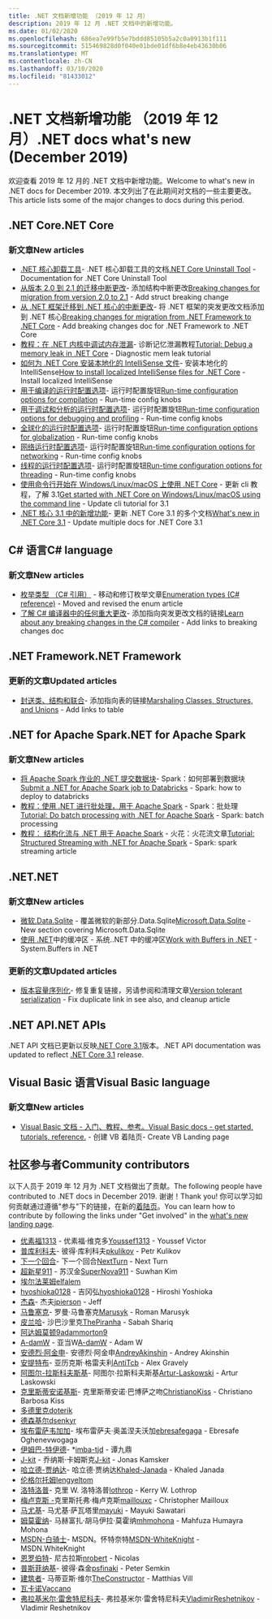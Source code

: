 ```yaml
---
title: .NET 文档新增功能 （2019 年 12 月）
description: 2019 年 12 月 .NET 文档中的新增功能。
ms.date: 01/02/2020
ms.openlocfilehash: 686ea7e99fb5e7bddd85105b5a2c0a0913b1f111
ms.sourcegitcommit: 515469828d0f040e01bde01df6b8e4eb43630b06
ms.translationtype: MT
ms.contentlocale: zh-CN
ms.lasthandoff: 03/10/2020
ms.locfileid: "81433012"
---
```

# <a name="net-docs-whats-new-december-2019"></a><span data-ttu-id="45a2f-103">.NET 文档新增功能 （2019 年 12 月）</span><span class="sxs-lookup"><span data-stu-id="45a2f-103">.NET docs what's new (December 2019)</span></span>

<span data-ttu-id="45a2f-104">欢迎查看 2019 年 12 月的 .NET 文档中新增功能。</span><span class="sxs-lookup"><span data-stu-id="45a2f-104">Welcome to what's new in .NET docs for December 2019.</span></span> <span data-ttu-id="45a2f-105">本文列出了在此期间对文档的一些主要更改。</span><span class="sxs-lookup"><span data-stu-id="45a2f-105">This article lists some of the major changes to docs during this period.</span></span>

## <a name="net-core"></a><span data-ttu-id="45a2f-106">.NET Core</span><span class="sxs-lookup"><span data-stu-id="45a2f-106">.NET Core</span></span>

### <a name="new-articles"></a><span data-ttu-id="45a2f-107">新文章</span><span class="sxs-lookup"><span data-stu-id="45a2f-107">New articles</span></span>

- <span data-ttu-id="45a2f-108">[.NET 核心卸载工具](../core/additional-tools/uninstall-tool.md)- .NET 核心卸载工具的文档</span><span class="sxs-lookup"><span data-stu-id="45a2f-108">[.NET Core Uninstall Tool](../core/additional-tools/uninstall-tool.md) - Documentation for .NET Core Uninstall Tool</span></span>
- <span data-ttu-id="45a2f-109">[从版本 2.0 到 2.1 的迁移中断更改](../core/compatibility/2.0-2.1.md)- 添加结构中断更改</span><span class="sxs-lookup"><span data-stu-id="45a2f-109">[Breaking changes for migration from version 2.0 to 2.1](../core/compatibility/2.0-2.1.md) - Add struct breaking change</span></span>
- <span data-ttu-id="45a2f-110">[从 .NET 框架迁移到 .NET 核心的中断更改](../core/compatibility/fx-core.md)- 将 .NET 框架的突发更改文档添加到 .NET 核心</span><span class="sxs-lookup"><span data-stu-id="45a2f-110">[Breaking changes for migration from .NET Framework to .NET Core](../core/compatibility/fx-core.md) - Add breaking changes doc for .NET Framework to .NET Core</span></span>
- <span data-ttu-id="45a2f-111">[教程：在 .NET 内核中调试内存泄漏](../core/diagnostics/debug-memory-leak.md)- 诊断记忆泄漏教程</span><span class="sxs-lookup"><span data-stu-id="45a2f-111">[Tutorial: Debug a memory leak in .NET Core](../core/diagnostics/debug-memory-leak.md) - Diagnostic mem leak tutorial</span></span>
- <span data-ttu-id="45a2f-112">[如何为 .NET Core 安装本地化的 IntelliSense 文件](../core/install/localized-intellisense.md)- 安装本地化的 IntelliSense</span><span class="sxs-lookup"><span data-stu-id="45a2f-112">[How to install localized IntelliSense files for .NET Core](../core/install/localized-intellisense.md) - Install localized IntelliSense</span></span>
- <span data-ttu-id="45a2f-113">[用于编译的运行时配置选项](../core/run-time-config/compilation.md)- 运行时配置旋钮</span><span class="sxs-lookup"><span data-stu-id="45a2f-113">[Run-time configuration options for compilation](../core/run-time-config/compilation.md) - Run-time config knobs</span></span>
- <span data-ttu-id="45a2f-114">[用于调试和分析的运行时配置选项](../core/run-time-config/debugging-profiling.md)- 运行时配置旋钮</span><span class="sxs-lookup"><span data-stu-id="45a2f-114">[Run-time configuration options for debugging and profiling](../core/run-time-config/debugging-profiling.md) - Run-time config knobs</span></span>
- <span data-ttu-id="45a2f-115">[全球化的运行时配置选项](../core/run-time-config/globalization.md)- 运行时配置旋钮</span><span class="sxs-lookup"><span data-stu-id="45a2f-115">[Run-time configuration options for globalization](../core/run-time-config/globalization.md) - Run-time config knobs</span></span>
- <span data-ttu-id="45a2f-116">[网络运行时配置选项](../core/run-time-config/networking.md)- 运行时配置旋钮</span><span class="sxs-lookup"><span data-stu-id="45a2f-116">[Run-time configuration options for networking](../core/run-time-config/networking.md) - Run-time config knobs</span></span>
- <span data-ttu-id="45a2f-117">[线程的运行时配置选项](../core/run-time-config/threading.md)- 运行时配置旋钮</span><span class="sxs-lookup"><span data-stu-id="45a2f-117">[Run-time configuration options for threading](../core/run-time-config/threading.md) - Run-time config knobs</span></span>
- <span data-ttu-id="45a2f-118">[使用命令行开始在 Windows/Linux/macOS 上使用 .NET Core](../core/tutorials/cli-create-console-app.md) - 更新 cli 教程，了解 3.1</span><span class="sxs-lookup"><span data-stu-id="45a2f-118">[Get started with .NET Core on Windows/Linux/macOS using the command line](../core/tutorials/cli-create-console-app.md) - Update cli tutorial for 3.1</span></span>
- <span data-ttu-id="45a2f-119">[.NET 核心 3.1 中的新增功能](../core/whats-new/dotnet-core-3-1.md)- 更新 .NET Core 3.1 的多个文档</span><span class="sxs-lookup"><span data-stu-id="45a2f-119">[What's new in .NET Core 3.1](../core/whats-new/dotnet-core-3-1.md) - Update multiple docs for .NET Core 3.1</span></span>

## <a name="c-language"></a><span data-ttu-id="45a2f-120">C# 语言</span><span class="sxs-lookup"><span data-stu-id="45a2f-120">C# language</span></span>

### <a name="new-articles"></a><span data-ttu-id="45a2f-121">新文章</span><span class="sxs-lookup"><span data-stu-id="45a2f-121">New articles</span></span>

- <span data-ttu-id="45a2f-122">[枚举类型 （C# 引用）](../csharp/language-reference/builtin-types/enum.md) - 移动和修订枚举文章</span><span class="sxs-lookup"><span data-stu-id="45a2f-122">[Enumeration types (C# reference)](../csharp/language-reference/builtin-types/enum.md) - Moved and revised the enum article</span></span>
- <span data-ttu-id="45a2f-123">[了解 C# 编译器中的任何重大更改](../csharp/whats-new/breaking-changes.md)- 添加指向突发更改文档的链接</span><span class="sxs-lookup"><span data-stu-id="45a2f-123">[Learn about any breaking changes in the C# compiler](../csharp/whats-new/breaking-changes.md) - Add links to breaking changes doc</span></span>

## <a name="net-framework"></a><span data-ttu-id="45a2f-124">.NET Framework</span><span class="sxs-lookup"><span data-stu-id="45a2f-124">.NET Framework</span></span>

### <a name="updated-articles"></a><span data-ttu-id="45a2f-125">更新的文章</span><span class="sxs-lookup"><span data-stu-id="45a2f-125">Updated articles</span></span>

- <span data-ttu-id="45a2f-126">[封送类、结构和联合](../framework/interop/marshaling-classes-structures-and-unions.md)- 添加指向表的链接</span><span class="sxs-lookup"><span data-stu-id="45a2f-126">[Marshaling Classes, Structures, and Unions](../framework/interop/marshaling-classes-structures-and-unions.md) - Add links to table</span></span>

## <a name="net-for-apache-spark"></a><span data-ttu-id="45a2f-127">.NET for Apache Spark</span><span class="sxs-lookup"><span data-stu-id="45a2f-127">.NET for Apache Spark</span></span>

### <a name="new-articles"></a><span data-ttu-id="45a2f-128">新文章</span><span class="sxs-lookup"><span data-stu-id="45a2f-128">New articles</span></span>

- <span data-ttu-id="45a2f-129">[将 Apache Spark 作业的 .NET 提交数据块](../spark/how-to-guides/databricks-deploy-methods.md)- Spark：如何部署到数据块</span><span class="sxs-lookup"><span data-stu-id="45a2f-129">[Submit a .NET for Apache Spark job to Databricks](../spark/how-to-guides/databricks-deploy-methods.md) - Spark: how to deploy to databricks</span></span>
- <span data-ttu-id="45a2f-130">[教程：使用 .NET 进行批处理，用于 Apache Spark](../spark/tutorials/batch-processing.md) - Spark：批处理</span><span class="sxs-lookup"><span data-stu-id="45a2f-130">[Tutorial: Do batch processing with .NET for Apache Spark](../spark/tutorials/batch-processing.md) - Spark: batch processing</span></span>
- <span data-ttu-id="45a2f-131">[教程： 结构化流与 .NET 用于 Apache Spark](../spark/tutorials/streaming.md) - 火花：火花流文章</span><span class="sxs-lookup"><span data-stu-id="45a2f-131">[Tutorial: Structured Streaming with .NET for Apache Spark](../spark/tutorials/streaming.md) - Spark: spark streaming article</span></span>

## <a name="net"></a><span data-ttu-id="45a2f-132">.NET</span><span class="sxs-lookup"><span data-stu-id="45a2f-132">.NET</span></span>

### <a name="new-articles"></a><span data-ttu-id="45a2f-133">新文章</span><span class="sxs-lookup"><span data-stu-id="45a2f-133">New articles</span></span>

- <span data-ttu-id="45a2f-134">[微软.Data.Sqlite](../standard/data/sqlite/index.md) - 覆盖微软的新部分.Data.Sqlite</span><span class="sxs-lookup"><span data-stu-id="45a2f-134">[Microsoft.Data.Sqlite](../standard/data/sqlite/index.md) - New section covering Microsoft.Data.Sqlite</span></span>
- <span data-ttu-id="45a2f-135">[使用 .NET](../standard/io/buffers.md)中的缓冲区 - 系统..NET 中的缓冲区</span><span class="sxs-lookup"><span data-stu-id="45a2f-135">[Work with Buffers in .NET](../standard/io/buffers.md) - System.Buffers in .NET</span></span>

### <a name="updated-articles"></a><span data-ttu-id="45a2f-136">更新的文章</span><span class="sxs-lookup"><span data-stu-id="45a2f-136">Updated articles</span></span>

- <span data-ttu-id="45a2f-137">[版本容量序列化](../standard/serialization/version-tolerant-serialization.md)- 修复重复链接，另请参阅和清理文章</span><span class="sxs-lookup"><span data-stu-id="45a2f-137">[Version tolerant serialization](../standard/serialization/version-tolerant-serialization.md) - Fix duplicate link in see also, and cleanup article</span></span>

## <a name="net-apis"></a><span data-ttu-id="45a2f-138">.NET API</span><span class="sxs-lookup"><span data-stu-id="45a2f-138">.NET APIs</span></span>

<span data-ttu-id="45a2f-139">.NET API 文档已更新以反映[.NET Core 3.1](https://docs.microsoft.com/dotnet/api/?view=netcore-3.1)版本。</span><span class="sxs-lookup"><span data-stu-id="45a2f-139">.NET API documentation was updated to reflect [.NET Core 3.1](https://docs.microsoft.com/dotnet/api/?view=netcore-3.1) release.</span></span>

## <a name="visual-basic-language"></a><span data-ttu-id="45a2f-140">Visual Basic 语言</span><span class="sxs-lookup"><span data-stu-id="45a2f-140">Visual Basic language</span></span>

### <a name="new-articles"></a><span data-ttu-id="45a2f-141">新文章</span><span class="sxs-lookup"><span data-stu-id="45a2f-141">New articles</span></span>

- [<span data-ttu-id="45a2f-142">Visual Basic 文档 - 入门、教程、参考。</span><span class="sxs-lookup"><span data-stu-id="45a2f-142">Visual Basic docs - get started, tutorials, reference.</span></span>](../visual-basic/index.yml) <span data-ttu-id="45a2f-143">- 创建 VB 着陆页</span><span class="sxs-lookup"><span data-stu-id="45a2f-143">- Create VB Landing page</span></span>

## <a name="community-contributors"></a><span data-ttu-id="45a2f-144">社区参与者</span><span class="sxs-lookup"><span data-stu-id="45a2f-144">Community contributors</span></span>

<span data-ttu-id="45a2f-145">以下人员于 2019 年 12 月为 .NET 文档做出了贡献。</span><span class="sxs-lookup"><span data-stu-id="45a2f-145">The following people have contributed to .NET docs in December 2019.</span></span> <span data-ttu-id="45a2f-146">谢谢！</span><span class="sxs-lookup"><span data-stu-id="45a2f-146">Thank you!</span></span> <span data-ttu-id="45a2f-147">你可以学习如何贡献通过遵循"参与"下的链接，在新的[着陆页](index.yml)。</span><span class="sxs-lookup"><span data-stu-id="45a2f-147">You can learn how to contribute by following the links under "Get involved" in the [what's new landing page](index.yml).</span></span>

- <span data-ttu-id="45a2f-148">[优素福1313](https://github.com/Youssef1313) - 优素福·维克多</span><span class="sxs-lookup"><span data-stu-id="45a2f-148">[Youssef1313](https://github.com/Youssef1313)  - Youssef Victor</span></span>
- <span data-ttu-id="45a2f-149">[普库利科夫](https://github.com/pkulikov)- 彼得·库利科夫</span><span class="sxs-lookup"><span data-stu-id="45a2f-149">[pkulikov](https://github.com/pkulikov)  - Petr Kulikov</span></span>
- <span data-ttu-id="45a2f-150">[下一个回合](https://github.com/NextTurn)- 下一个回合</span><span class="sxs-lookup"><span data-stu-id="45a2f-150">[NextTurn](https://github.com/NextTurn)  - Next Turn</span></span>
- <span data-ttu-id="45a2f-151">[超新星911](https://github.com/SuperNova911) - 苏汉金</span><span class="sxs-lookup"><span data-stu-id="45a2f-151">[SuperNova911](https://github.com/SuperNova911)  - Suwhan Kim</span></span>
- [<span data-ttu-id="45a2f-152">埃尔法莱姆</span><span class="sxs-lookup"><span data-stu-id="45a2f-152">elfalem</span></span>](https://github.com/elfalem)
- <span data-ttu-id="45a2f-153">[hyoshioka0128](https://github.com/hyoshioka0128) - 吉冈弘</span><span class="sxs-lookup"><span data-stu-id="45a2f-153">[hyoshioka0128](https://github.com/hyoshioka0128)  - Hiroshi Yoshioka</span></span>
- <span data-ttu-id="45a2f-154">[杰森](https://github.com/jpierson)- 杰夫</span><span class="sxs-lookup"><span data-stu-id="45a2f-154">[jpierson](https://github.com/jpierson)  - Jeff</span></span>
- <span data-ttu-id="45a2f-155">[马鲁塞克](https://github.com/Marusyk)- 罗曼·马鲁塞克</span><span class="sxs-lookup"><span data-stu-id="45a2f-155">[Marusyk](https://github.com/Marusyk)  - Roman Marusyk</span></span>
- <span data-ttu-id="45a2f-156">[皮兰哈](https://github.com/ThePiranha)- 沙巴沙里克</span><span class="sxs-lookup"><span data-stu-id="45a2f-156">[ThePiranha](https://github.com/ThePiranha)  - Sabah Shariq</span></span>
- [<span data-ttu-id="45a2f-157">阿达姆莫顿9</span><span class="sxs-lookup"><span data-stu-id="45a2f-157">adammorton9</span></span>](https://github.com/adammorton9)
- <span data-ttu-id="45a2f-158">[A-damW](https://github.com/A-damW) - 亚当W</span><span class="sxs-lookup"><span data-stu-id="45a2f-158">[A-damW](https://github.com/A-damW)  - Adam W</span></span>
- <span data-ttu-id="45a2f-159">[安德烈·阿金申](https://github.com/AndreyAkinshin)- 安德烈·阿金申</span><span class="sxs-lookup"><span data-stu-id="45a2f-159">[AndreyAkinshin](https://github.com/AndreyAkinshin)  - Andrey Akinshin</span></span>
- <span data-ttu-id="45a2f-160">[安提特布](https://github.com/AntiTcb)- 亚历克斯·格雷夫利</span><span class="sxs-lookup"><span data-stu-id="45a2f-160">[AntiTcb](https://github.com/AntiTcb)  - Alex Gravely</span></span>
- <span data-ttu-id="45a2f-161">[阿图尔-拉斯科夫斯基](https://github.com/Artur-Laskowski)- 阿图尔·拉斯科夫斯基</span><span class="sxs-lookup"><span data-stu-id="45a2f-161">[Artur-Laskowski](https://github.com/Artur-Laskowski)  - Artur Laskowski</span></span>
- <span data-ttu-id="45a2f-162">[克里斯蒂安诺基斯](https://github.com/ChristianoKiss)- 克里斯蒂安诺·巴博萨之吻</span><span class="sxs-lookup"><span data-stu-id="45a2f-162">[ChristianoKiss](https://github.com/ChristianoKiss)  - Christiano Barbosa Kiss</span></span>
- [<span data-ttu-id="45a2f-163">多德里克</span><span class="sxs-lookup"><span data-stu-id="45a2f-163">doterik</span></span>](https://github.com/doterik)
- [<span data-ttu-id="45a2f-164">德森基尔</span><span class="sxs-lookup"><span data-stu-id="45a2f-164">dsenkyr</span></span>](https://github.com/dsenkyr)
- <span data-ttu-id="45a2f-165">[埃布雷萨韦加加](https://github.com/ebresafegaga)- 埃布雷萨夫·奥盖涅夫沃加</span><span class="sxs-lookup"><span data-stu-id="45a2f-165">[ebresafegaga](https://github.com/ebresafegaga)  - Ebresafe Oghenevwogaga</span></span>
- <span data-ttu-id="45a2f-166">[伊姆巴-特伊德](https://github.com/imba-tjd)- \*</span><span class="sxs-lookup"><span data-stu-id="45a2f-166">[imba-tjd](https://github.com/imba-tjd)  - 谭九鼎</span></span>
- <span data-ttu-id="45a2f-167">[J-kit](https://github.com/J-kit) - 乔纳斯·卡姆斯克</span><span class="sxs-lookup"><span data-stu-id="45a2f-167">[J-kit](https://github.com/J-kit)  - Jonas Kamsker</span></span>
- <span data-ttu-id="45a2f-168">[哈立德-贾纳达](https://github.com/Khaled-Janada)- 哈立德·贾纳达</span><span class="sxs-lookup"><span data-stu-id="45a2f-168">[Khaled-Janada](https://github.com/Khaled-Janada)  - Khaled Janada</span></span>
- [<span data-ttu-id="45a2f-169">伦格尔托姆</span><span class="sxs-lookup"><span data-stu-id="45a2f-169">lengyeltom</span></span>](https://github.com/lengyeltom)
- <span data-ttu-id="45a2f-170">[洛特洛普](https://github.com/lothrop)- 克里 W. 洛特洛普</span><span class="sxs-lookup"><span data-stu-id="45a2f-170">[lothrop](https://github.com/lothrop)  - Kerry W. Lothrop</span></span>
- <span data-ttu-id="45a2f-171">[梅卢克斯 -](https://github.com/maillouxc)克里斯托弗·梅卢克斯</span><span class="sxs-lookup"><span data-stu-id="45a2f-171">[maillouxc](https://github.com/maillouxc)  - Christopher Mailloux</span></span>
- <span data-ttu-id="45a2f-172">[马尤基](https://github.com/mayuki)- 马尤基·萨瓦塔里</span><span class="sxs-lookup"><span data-stu-id="45a2f-172">[mayuki](https://github.com/mayuki)  - Mayuki Sawatari</span></span>
- <span data-ttu-id="45a2f-173">[姆莫霍纳](https://github.com/mhmohona)- 马赫富扎·胡马伊拉·莫霍纳</span><span class="sxs-lookup"><span data-stu-id="45a2f-173">[mhmohona](https://github.com/mhmohona)  - Mahfuza Humayra Mohona</span></span>
- <span data-ttu-id="45a2f-174">[MSDN-白骑士](https://github.com/MSDN-WhiteKnight)- MSDN。怀特奈特</span><span class="sxs-lookup"><span data-stu-id="45a2f-174">[MSDN-WhiteKnight](https://github.com/MSDN-WhiteKnight)  - MSDN.WhiteKnight</span></span>
- <span data-ttu-id="45a2f-175">[恩罗伯特](https://github.com/nrobert)- 尼古拉斯</span><span class="sxs-lookup"><span data-stu-id="45a2f-175">[nrobert](https://github.com/nrobert)  - Nicolas</span></span>
- <span data-ttu-id="45a2f-176">[普斯菲纳基](https://github.com/psfinaki)- 彼得·森金</span><span class="sxs-lookup"><span data-stu-id="45a2f-176">[psfinaki](https://github.com/psfinaki)  - Peter Semkin</span></span>
- <span data-ttu-id="45a2f-177">[建筑者](https://github.com/TheConstructor)- 马蒂亚斯·维尔</span><span class="sxs-lookup"><span data-stu-id="45a2f-177">[TheConstructor](https://github.com/TheConstructor)  - Matthias Vill</span></span>
- [<span data-ttu-id="45a2f-178">瓦卡诺</span><span class="sxs-lookup"><span data-stu-id="45a2f-178">Vaccano</span></span>](https://github.com/Vaccano)
- <span data-ttu-id="45a2f-179">[弗拉基米尔·雷舍特尼科夫](https://github.com/VladimirReshetnikov)- 弗拉基米尔·雷舍特尼科夫</span><span class="sxs-lookup"><span data-stu-id="45a2f-179">[VladimirReshetnikov](https://github.com/VladimirReshetnikov)  - Vladimir Reshetnikov</span></span>
